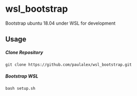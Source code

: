 # wsl_bootstrap
Bootstrap ubuntu 18.04 under WSL for development

## Usage
    
##### Clone Repository

  `git clone https://github.com/paulalex/wsl_bootstrap.git`

##### Bootstrap WSL
`bash setup.sh`
